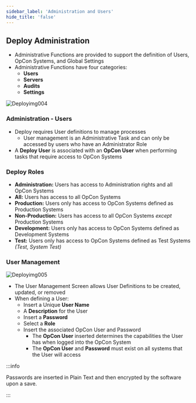 ```yaml
---
sidebar_label: 'Administration and Users'
hide_title: 'false'
---
```


## Deploy Administration

* Administrative Functions are provided to support the definition of Users, OpCon Systems, and Global Settings
* Administrative Functions have four categories:
  * **Users**
  * **Servers**
  * **Audits**
  * **Settings**

![Deployimg004](../static/imgdeploy/Deployimg004.png)

### Administration - Users

* Deploy requires User definitions to manage processes
  * User management is an Administrative Task and can only be accessed by users who have an Administrator Role
* A **Deploy User** is associated with an **OpCon User** when performing tasks that require access to OpCon Systems

### Deploy Roles

* **Administration:** Users has access to Administration rights and all OpCon Systems
* **All:** Users has access to all OpCon Systems
* **Production:** Users only has access to OpCon Systems defined as Production Systems
* **Non-Production:** Users has access to all OpCon Systems _except_ Production Systems
* **Development:** Users only has access to OpCon Systems defined as Development Systems
* **Test:** Users only has access to OpCon Systems defined as Test Systems _(Test, System Test)_

### User Management

![Deployimg005](../static/imgdeploy/Deployimg005.png)

* The User Management Screen allows User Definitions to be created, updated, or removed
* When defining a User:
  * Insert a Unique **User Name**
  * A **Description** for the User
  * Insert a **Password**
  * Select a **Role**
  * Insert the associated OpCon User and Password
    * The **OpCon User** inserted determines the capabilities the User has when logged into the OpCon System
    * The **OpCon User** and **Password** must exist on all systems that the User will access

:::info

Passwords are inserted in Plain Text and then encrypted by the software upon a save.

:::